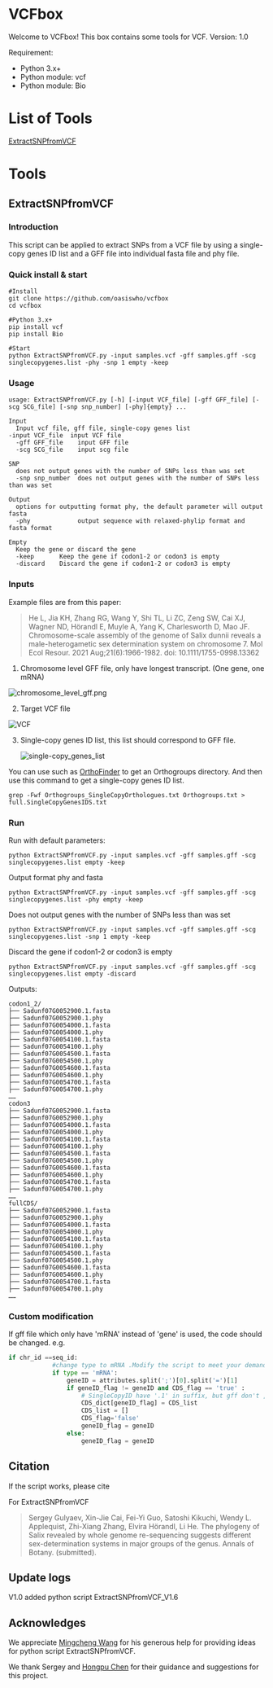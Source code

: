 # VCFbox

Welcome to VCFbox! This box contains some tools for VCF. Version: 1.0



Requirement: 

* Python 3.x+
* Python module: vcf
* Python module: Bio



# List of Tools

<a href="#ExtractSNPfromVCF">ExtractSNPfromVCF</a>





# Tools

## <span name = "ExtractSNPfromVCF">ExtractSNPfromVCF</span>

### Introduction

This script can be applied to extract SNPs from a VCF file by using a single-copy genes ID list and a GFF file into individual fasta file and phy file.



### Quick install & start

```
#Install
git clone https://github.com/oasiswho/vcfbox
cd vcfbox

#Python 3.x+
pip install vcf
pip install Bio

#Start
python ExtractSNPfromVCF.py -input samples.vcf -gff samples.gff -scg singlecopygenes.list -phy -snp 1 empty -keep
```



### Usage

```
usage: ExtractSNPfromVCF.py [-h] [-input VCF_file] [-gff GFF_file] [-scg SCG_file] [-snp snp_number] [-phy]{empty} ...
        
Input
  Input vcf file, gff file, single-copy genes list
-input VCF_file  input VCF file
  -gff GFF_file    input GFF file
  -scg SCG_file    input scg file

SNP
  does not output genes with the number of SNPs less than was set
  -snp snp_number  does not output genes with the number of SNPs less than was set

Output
  options for outputting format phy, the default parameter will output fasta
  -phy             output sequence with relaxed-phylip format and fasta format

Empty
  Keep the gene or discard the gene
  -keep       Keep the gene if codon1-2 or codon3 is empty
  -discard    Discard the gene if codon1-2 or codon3 is empty

```



### Inputs

Example files are from this paper:

> He L, Jia KH, Zhang RG, Wang Y, Shi TL, Li ZC, Zeng SW, Cai XJ, Wagner ND, Hörandl E, Muyle A, Yang K, Charlesworth D, Mao JF. Chromosome-scale assembly of the genome of Salix dunnii reveals a male-heterogametic sex determination system on chromosome 7. Mol Ecol Resour. 2021 Aug;21(6):1966-1982. doi: 10.1111/1755-0998.13362



1. Chromosome level GFF file, only have longest transcript. (One gene, one mRNA)

![chromosome_level_gff.png](images/ExtractedSNPfromVCF/chromosome_level_gff.png)



2. Target VCF file

![VCF](images/ExtractedSNPfromVCF/VCF.png)



3. Single-copy genes ID list, this list should correspond to GFF file. 

   

   ![single-copy_genes_list](images/ExtractedSNPfromVCF/single-copy_genes_list.png)

You can use such as [OrthoFinder](https://github.com/davidemms/OrthoFinder) to get an Orthogroups directory. And then use this command to get a single-copy genes ID list.

```shell
grep -Fwf Orthogroups_SingleCopyOrthologues.txt Orthogroups.txt > full.SingleCopyGenesIDS.txt
```



### Run

Run with default parameters:

```
python ExtractSNPfromVCF.py -input samples.vcf -gff samples.gff -scg singlecopygenes.list empty -keep
```

Output format phy and fasta

```
python ExtractSNPfromVCF.py -input samples.vcf -gff samples.gff -scg singlecopygenes.list -phy empty -keep
```

Does not output genes with the number of SNPs less than was set

```
python ExtractSNPfromVCF.py -input samples.vcf -gff samples.gff -scg singlecopygenes.list -snp 1 empty -keep
```

 Discard the gene if codon1-2 or codon3 is empty

```
python ExtractSNPfromVCF.py -input samples.vcf -gff samples.gff -scg singlecopygenes.list empty -discard
```



Outputs:

```shell
codon1_2/
├── Sadunf07G0052900.1.fasta
├── Sadunf07G0052900.1.phy
├── Sadunf07G0054000.1.fasta
├── Sadunf07G0054000.1.phy
├── Sadunf07G0054100.1.fasta
├── Sadunf07G0054100.1.phy
├── Sadunf07G0054500.1.fasta
├── Sadunf07G0054500.1.phy
├── Sadunf07G0054600.1.fasta
├── Sadunf07G0054600.1.phy
├── Sadunf07G0054700.1.fasta
├── Sadunf07G0054700.1.phy
……
codon3
├── Sadunf07G0052900.1.fasta
├── Sadunf07G0052900.1.phy
├── Sadunf07G0054000.1.fasta
├── Sadunf07G0054000.1.phy
├── Sadunf07G0054100.1.fasta
├── Sadunf07G0054100.1.phy
├── Sadunf07G0054500.1.fasta
├── Sadunf07G0054500.1.phy
├── Sadunf07G0054600.1.fasta
├── Sadunf07G0054600.1.phy
├── Sadunf07G0054700.1.fasta
├── Sadunf07G0054700.1.phy
……
fullCDS/
├── Sadunf07G0052900.1.fasta
├── Sadunf07G0052900.1.phy
├── Sadunf07G0054000.1.fasta
├── Sadunf07G0054000.1.phy
├── Sadunf07G0054100.1.fasta
├── Sadunf07G0054100.1.phy
├── Sadunf07G0054500.1.fasta
├── Sadunf07G0054500.1.phy
├── Sadunf07G0054600.1.fasta
├── Sadunf07G0054600.1.phy
├── Sadunf07G0054700.1.fasta
├── Sadunf07G0054700.1.phy
……
```



### Custom modification

If gff file which only have 'mRNA'  instead of  'gene'  is used,  the code should be changed. e.g.

```python
if chr_id ==seq_id:
            #change type to mRNA .Modify the script to meet your demand.
			if type == 'mRNA':
				geneID = attributes.split(';')[0].split('=')[1]
				if geneID_flag != geneID and CDS_flag == 'true' :
					# SingleCopyID have '.1' in suffix, but gff don't , so I add up it.
					CDS_dict[geneID_flag] = CDS_list
					CDS_list = []
					CDS_flag='false'
					geneID_flag = geneID
				else:
					geneID_flag = geneID
```

 

## Citation

If the script works, please cite

For ExtractSNPfromVCF

> Sergey Gulyaev, Xin-Jie Cai, Fei-Yi Guo, Satoshi Kikuchi, Wendy L. Applequist, Zhi-Xiang Zhang, Elvira Hörandl, Li He. The phylogeny of Salix revealed by whole genome re-sequencing suggests different sex-determination systems in major groups of the genus. Annals of Botany.  (submitted).



## Update logs

V1.0 added python script ExtractSNPfromVCF_V1.6



## Acknowledges

We appreciate [Mingcheng Wang](https://orcid.org/0000-0002-3631-9174) for his generous help for providing ideas for python script ExtractSNPfromVCF. 

We thank Sergey and [Hongpu Chen](https://hongpu-chen.github.io/) for their guidance and suggestions for this project.


